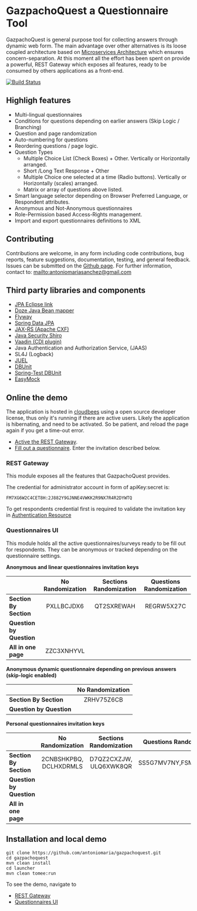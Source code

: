 # GazpachoQuest a Questionnaire Tool

GazpachoQuest is general purpose tool for collecting answers through dynamic web form. The main advantage over other alternatives is its loose coupled architecture based on
[Microservices Architecture](http://www.infoq.com/articles/microservices-intro) which ensures concern-separation.
At this moment all the effort has been spent on provide a powerful, REST Gateway which exposes all features, ready to be consumed by others applications as a front-end. 

[![Build Status](https://travis-ci.org/antoniomaria/gazpachoquest.svg?branch=master)](https://travis-ci.org/antoniomaria/gazpachoquest)

## Highligh features

* Multi-lingual questionnaires 
* Conditions for questions depending on earlier answers (Skip Logic / Branching)
* Question and page randomization
* Auto-numbering for questions
* Reordering questions / page logic.
* Question Types
  * Multiple Choice List (Check Boxes) + Other. Vertically or Horizontally arranged.
  * Short /Long Text  Response + Other
  * Multiple Choice one selected at a time (Radio buttons). Vertically or Horizontally (scales) arranged.
  * Matrix or array of questions above listed.
* Smart language selector depending on Browser Preferred Language, or Respondent attributes.
* Anonymous and Not-Anonymous questionnaires
* Role-Permission based Access-Rights management. 
* Import and export questionnaires definitions to XML


## Contributing

Contributions are welcome, in any form including code contributions, bug reports, feature suggestions, documentation, testing, and general feedback. Issues can be submitted on the [Github page][1]. For further information, contact to: <mailto:antoniomariasanchez@gmail.com>

## Third party libraries and components

* [JPA Eclipse link](http://www.eclipse.org/eclipselink/jpa.php)
* [Doze Java Bean mapper](http://dozer.sourceforge.net/)
* [Flyway](http://flywaydb.org/) 
* [Spring Data JPA](http://projects.spring.io/spring-data/)
* [JAX-RS (Apache CXF)](http://cxf.apache.org/)
* [Java Security Shiro](http://shiro.apache.org/)
* [Vaadin (CDI plugin)](https://vaadin.com/home)
* Java Authentication and Authorization Service, (JAAS)  
* SL4J (Logback)
* [JUEL](http://juel.sourceforge.net)
* [DBUnit](http://dbunit.sourceforge.net)
* [Spring-Test DBUnit](http://springtestdbunit.github.io/spring-test-dbunit/)
* [EasyMock](http://easymock.org/)

## Online the demo

The application is hosted in [cloudbees](http://www.cloudbees.com/) using a open source developer license, thus only it's running if there are active users. 
Likely the application is hibernating, and need to be activated. So be patient, and reload the page again if you get a time-out error. 

* [Active the REST Gateway](http://gazpachoquest.rest.antoniomaria.eu.cloudbees.net/).
* [Fill out a questionnaire](http://gazpachoquest.questionnaires.ui.antoniomaria.eu.cloudbees.net/). Enter the invitation described below.

### REST Gateway

This module exposes all the features that GazpachoQuest provides.

The credential for administrator account in form of apiKey:secret is:

    FM7XG6W2C4CET8H:2J882Y9GJNNE4VWKK2R9NX7R4R2DYWTQ

To get respondents credential first is required to validate the invitation key in [Authentication Resource](http://gazpachoquest.rest.antoniomaria.eu.cloudbees.net/#!/auth/authenticate_get_0) 

### Questionnaires UI

This module holds all the active questionnaires/surveys ready to be fill out for respondents. They can be anonymous or tracked depending on the questionnaire settings.

**Anonymous and linear questionnaires invitation keys**

|                          |  No Randomization      |  Sections Randomization   |  Questions Randomization  |
|--------------------------|:----------------------:|:-------------------------:|:-------------------------:|
| **Section By Section**   |  PXLLBCJDX6            |  QT2SXREWAH               |  REGRW5X27C               |
| **Question by Question** |                        |                           |                           |
| **All in one page**      |  ZZC3XNHYVL            |                           |                           |

**Anonymous dynamic questionnaire depending on previous answers (skip-logic enabled)**

|                          |  No Randomization      | 
|--------------------------|:----------------------:|
| **Section By Section**   |  ZRHV75Z6CB            |
| **Question by Question** |                        | 

**Personal questionnaires invitation keys**

|                          |  No Randomization      |  Sections Randomization   |  Questions Randomization  |
|--------------------------|:----------------------:|:-------------------------:|:-------------------------:|
| **Section By Section**   |  2CNBSHKPBQ, DCLHXDRMLS|  D7QZ2CXZJW, ULQ6XWK8QR   |  SS5G7MV7NY,FSMSLM2A44    |
| **Question by Question** |                        |                           |                           |
| **All in one page**      |                        |                           |                           |

## Installation and local demo

    git clone https://github.com/antoniomaria/gazpachoquest.git
    cd gazpachoquest
    mvn clean install
    cd launcher
    mvn clean tomee:run
        
To see the demo, navigate to

* [REST Gateway](http://localhost:8080/gazpachoquest-rest-web)
* [Questionnaires UI](http://localhost:8080)

[1]: https://github.com/antoniomaria/gazpachoquest/issues
